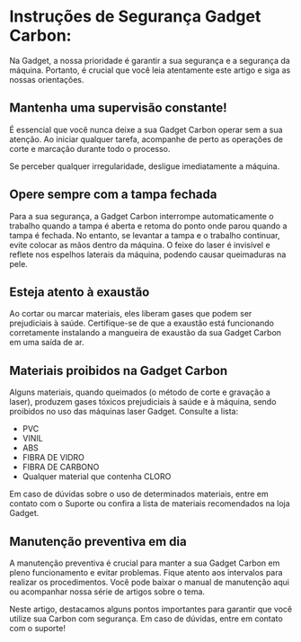 # Instruções de Segurança Gadget Carbon:

Na Gadget, a nossa prioridade é garantir a sua segurança e a segurança da máquina. Portanto, é crucial que você leia atentamente este artigo e siga as nossas orientações.

## Mantenha uma supervisão constante!

É essencial que você nunca deixe a sua Gadget Carbon operar sem a sua atenção. Ao iniciar qualquer tarefa, acompanhe de perto as operações de corte e marcação durante todo o processo.

Se perceber qualquer irregularidade, desligue imediatamente a máquina.

## Opere sempre com a tampa fechada

Para a sua segurança, a Gadget Carbon interrompe automaticamente o trabalho quando a tampa é aberta e retoma do ponto onde parou quando a tampa é fechada. No entanto, se levantar a tampa e o trabalho continuar, evite colocar as mãos dentro da máquina.
O feixe do laser é invisível e reflete nos espelhos laterais da máquina, podendo causar queimaduras na pele.
<!--
Confira o vídeo abaixo sobre as instruções de segurança:

Adicionar Vídeo Aqui
-->

## Esteja atento à exaustão

Ao cortar ou marcar materiais, eles liberam gases que podem ser prejudiciais à saúde. Certifique-se de que a exaustão está funcionando corretamente instalando a mangueira de exaustão da sua Gadget Carbon em uma saída de ar.

## Materiais proibidos na Gadget Carbon

Alguns materiais, quando queimados (o método de corte e gravação a laser), produzem gases tóxicos prejudiciais à saúde e à máquina, sendo proibidos no uso das máquinas laser Gadget. Consulte a lista:

* PVC
* VINIL
* ABS
* FIBRA DE VIDRO
* FIBRA DE CARBONO
* Qualquer material que contenha CLORO

Em caso de dúvidas sobre o uso de determinados materiais, entre em contato com o Suporte ou confira a lista de materiais recomendados na loja Gadget.

## Manutenção preventiva em dia

A manutenção preventiva é crucial para manter a sua Gadget Carbon em pleno funcionamento e evitar problemas. Fique atento aos intervalos para realizar os procedimentos. Você pode baixar o manual de manutenção aqui ou acompanhar nossa série de artigos sobre o tema.

Neste artigo, destacamos alguns pontos importantes para garantir que você utilize sua Carbon com segurança. Em caso de dúvidas, entre em contato com o suporte!